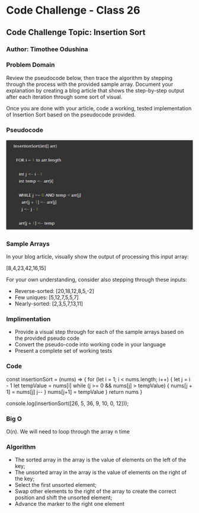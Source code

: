 # Code Challenge - Class 26

## Code Challenge Topic: Insertion Sort

### Author: Timothee Odushina

### Problem Domain

Review the pseudocode below, then trace the algorithm by stepping through the process with the provided sample array. Document your explanation by creating a blog article that shows the step-by-step output after each iteration through some sort of visual.

Once you are done with your article, code a working, tested implementation of Insertion Sort based on the pseudocode provided.

### Pseudocode

![Pseudocode](../Pseudocode.PNG)

### Sample Arrays

In your blog article, visually show the output of processing this input array:

[8,4,23,42,16,15]

For your own understanding, consider also stepping through these inputs:

* Reverse-sorted: [20,18,12,8,5,-2]
* Few uniques: [5,12,7,5,5,7]
* Nearly-sorted: [2,3,5,7,13,11]

### Implimentation

* Provide a visual step through for each of the sample arrays based on the provided pseudo code
* Convert the pseudo-code into working code in your language
* Present a complete set of working tests

### Code

const insertionSort = (nums) => {
  for (let i = 1; i < nums.length; i++) {
    let j = i - 1
    let tempValue = nums[i]
    while (j >= 0 && nums[j] > tempValue) {
      nums[j + 1] = nums[j]
      j--
    }
    nums[j+1] = tempValue
  }
  return nums
}

console.log(insertionSort([26, 5, 36, 9, 10, 0, 12]));


### Big O
O(n). We will need to loop through the array n time

### Algorithm

* The sorted array in the array is the value of elements on the left of the key;
* The unsorted array in the array is the value of elements on the right of the key;
* Select the first unsorted element;
* Swap other elements to the right of the array to create the correct position and shift the unsorted element;
* Advance the marker to the right one element
